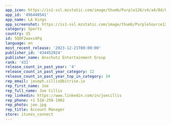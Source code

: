 ```yaml
---
app_icon: https://is1-ssl.mzstatic.com/image/thumb/Purple126/v4/a4/8d/8f/a48d8f9b-2f9f-835b-7d5f-c5507bdfa1c4/AppIcon-1x_U007emarketing-0-7-0-85-220.png/1024x1024bb.png
app_id: '496440541'
app_name: LA Kings
app_screenshot: https://is1-ssl.mzstatic.com/image/thumb/PurpleSource124/v4/46/b7/1d/46b71d37-bfd4-0d6c-daef-2c9c5cdd31e2/ec49d4ae-debe-4411-800a-6d7b0f749c94_iPhone_12_Pro_Max__U00281_U0029.png/1284x2778bb.png
category: Sports
country: US
id: 5QOF2waxs4Pq
language: en
most_recent_release: '2023-12-21T00:00:00'
publisher_id: '434452924'
publisher_name: Anschutz Entertainment Group
rank: '431'
release_count_in_past_year: '4'
release_count_in_past_year_category: 12
release_count_in_past_year_top_in_category: 34
rep_email: joseph.cillis@bitrise.io
rep_first_name: Joe
rep_full_name: Joe Cillis
rep_linkedin: https://www.linkedin.com/in/joecillis
rep_phone: +1 518-258-1902
rep_photo: joe.jpg
rep_title: Account Manager
store: itunes_connect
---
```

